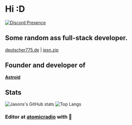 # Hi :D
[![Discord Presence](https://lanyard.cnrad.dev/api/690123872674119710)](https://discord.com/users/690123872674119710)

## Some random ass full-stack developer.
[deutscher775.de](https://deutscher775.de) | [jesn.zip](https://jesn.zip)

## Founder and developer of 
**[Astroid](https://astroid.cc)**

## Stats
![Jasons's GitHub stats](https://github-readme-stats.vercel.app/api?username=deutscher775&show_icons=true&theme=radical)
![Top Langs](https://github-readme-stats.vercel.app/api/top-langs/?username=deutscher775&layout=compact)

### Editor at <a href="https://atomic.radio" target="_blank">atomicradio</a> with 💙
